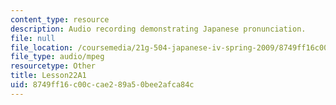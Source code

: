 ```yaml
---
content_type: resource
description: Audio recording demonstrating Japanese pronunciation.
file: null
file_location: /coursemedia/21g-504-japanese-iv-spring-2009/8749ff16c00ccae289a50bee2afca84c_Lesson22A1.mp3
file_type: audio/mpeg
resourcetype: Other
title: Lesson22A1
uid: 8749ff16-c00c-cae2-89a5-0bee2afca84c
---
```

